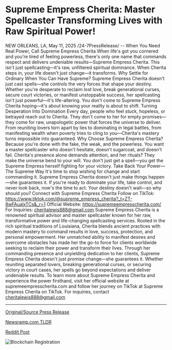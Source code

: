 # Supreme Empress Cherita: Master Spellcaster Transforming Lives with Raw Spiritual Power!

NEW ORLEANS, LA, May 11, 2025 /24-7PressRelease/ -- When You Need Real Power, Call Supreme Empress Cherita  When life's got you cornered and you're tired of feeling powerless, there's only one name that commands respect and delivers undeniable results—Supreme Empress Cherita. This isn't just spellcasting—it's raw, unfiltered spiritual dominance. When Cherita steps in, your life doesn't just change—it transforms.  Why Settle for Ordinary When You Can Have Supreme?  Supreme Empress Cherita doesn't just cast spells—she controls the very forces that shape your destiny. Whether you're desperate to reclaim lost love, break generational curses, secure court victories, or manifest unstoppable success, her spellcasting isn't just powerful—it's life-altering. You don't come to Supreme Empress Cherita hoping—it's about knowing your reality is about to shift.  Turning Desperation Into Domination  Every day, people who feel stuck, hopeless, or betrayed reach out to Cherita. They don't come to her for empty promises—they come for raw, unapologetic power that forces the universe to deliver. From reuniting lovers torn apart by lies to dominating in legal battles, from manifesting wealth when poverty tries to cling to you—Cherita's mastery turns impossible into guaranteed.  Why Choose Supreme Empress Cherita?  Because you're done with the fake, the weak, and the powerless. You want a master spellcaster who doesn't hesitate, doesn't sugarcoat, and doesn't fail. Cherita's presence alone demands attention, and her rituals? They make the universe bend to your will. You don't just get a spell—you get the Supreme Empress herself fighting for your victory.  Take Back Your Power—The Supreme Way  It's time to stop wishing for change and start commanding it. Supreme Empress Cherita doesn't just make things happen—she guarantees it. If you're ready to dominate your life, take control, and never look back, now's the time to act. Your destiny doesn't wait—so why should you?  Connect with Supreme Empress Cherita  Follow on TikTok: https://www.tiktok.com/@supreme_empress_cherita?_t=ZT-8wFAualxTCs&_r=1  Official Website: https://supremeempresscherita.com/   For Inquiries: cheritalewis888@gmail.com  Supreme Empress Cherita is a renowned spiritual advisor and master spellcaster known for her raw, transformative power and life-changing spellcasting services. Rooted in the rich spiritual traditions of Louisiana, Cherita blends ancient practices with modern mastery to command results in love, success, protection, and personal empowerment. Her unmatched ability to manifest desires and overcome obstacles has made her the go-to force for clients worldwide seeking to reclaim their power and transform their lives.  Through her commanding presence and unyielding dedication to her clients, Supreme Empress Cherita doesn't just promise change—she guarantees it. Whether reuniting separated lovers, breaking generational curses, or securing victory in court cases, her spells go beyond expectations and deliver undeniable results.  To learn more about Supreme Empress Cherita and experience the power firsthand, visit her official website at supremeempresscherita.com and follow her journey on TikTok at Supreme Empress Cherita on TikTok. For inquiries, contact cheritalewis888@gmail.com 

---

[Original/Source Press Release](https://www.24-7pressrelease.com/press-release/522664/supreme-empress-cherita-master-spellcaster-transforming-lives-with-raw-spiritual-power)
                    

[Newsramp.com TLDR](https://newsramp.com/curated-news/transform-your-life-with-supreme-empress-cherita-s-unmatched-spellcasting-services/2f6574067cb8ee464234272540780ceb) 

 



[Reddit Post](https://www.reddit.com/r/newsramp/comments/1kjv4p4/transform_your_life_with_supreme_empress_cheritas/) 



![Blockchain Registration](https://cdn.newsramp.app/24-7PressRelease/qrcode/255/11/riceWRwF.webp)